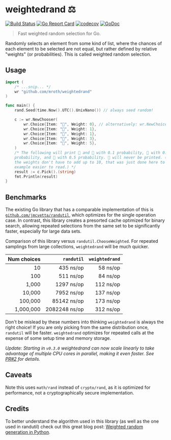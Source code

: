 # weightedrand :balance_scale:

[![Build Status](https://github.com/mroth/weightedrand/workflows/test/badge.svg)](https://github.com/mroth/weightedrand/actions)
[![Go Report Card](https://goreportcard.com/badge/github.com/mroth/weightedrand)](https://goreportcard.com/report/github.com/mroth/weightedrand)
[![codecov](https://codecov.io/gh/mroth/weightedrand/branch/master/graph/badge.svg)](https://codecov.io/gh/mroth/weightedrand)
[![GoDoc](https://godoc.org/github.com/mroth/weightedrand?status.svg)](https://godoc.org/github.com/mroth/weightedrand)

> Fast weighted random selection for Go.

Randomly selects an element from some kind of list, where the chances of each
element to be selected are not equal, but rather defined by relative "weights"
(or probabilities). This is called weighted random selection.

## Usage

```go
import (
    /* ...snip... */
    wr "github.com/mroth/weightedrand"
)

func main() {
    rand.Seed(time.Now().UTC().UnixNano()) // always seed random!

    c := wr.NewChooser(
        wr.Choice{Item: "🍆", Weight: 0}, // alternatively: wr.NewChoice('🍆', 0)
        wr.Choice{Item: "🍋", Weight: 1},
        wr.Choice{Item: "🍊", Weight: 1},
        wr.Choice{Item: "🍉", Weight: 3},
        wr.Choice{Item: "🥑", Weight: 5},
    )
    /* The following will print 🍋 and 🍊 with 0.1 probability, 🍉 with 0.3
    probability, and 🥑 with 0.5 probability. 🍆 will never be printed. (Note
    the weights don't have to add up to 10, that was just done here to make the
    example easier to read.) */
    result := c.Pick().(string)
    fmt.Println(result)
}
```

## Benchmarks

The existing Go library that has a comparable implementation of this is
[`github.com/jmcvetta/randutil`][1], which optimizes for the single operation
case. In contrast, this library creates a presorted cache optimized for binary
search, allowing repeated selections from the same set to be significantly
faster, especially for large data sets.

[1]: https://github.com/jmcvetta/randutil

Comparison of this library versus `randutil.ChooseWeighted`. For repeated
samplings from large collections, `weightedrand` will be much quicker.

| Num choices |    `randutil` | `weightedrand` |
| ----------: | ------------: | -------------: |
|          10 |     435 ns/op |       58 ns/op |
|         100 |     511 ns/op |       84 ns/op |
|       1,000 |    1297 ns/op |      112 ns/op |
|      10,000 |    7952 ns/op |      137 ns/op |
|     100,000 |   85142 ns/op |      173 ns/op |
|   1,000,000 | 2082248 ns/op |      312 ns/op |

Don't be mislead by these numbers into thinking `weightedrand` is always the
right choice! If you are only picking from the same distribution once,
`randutil` will be faster. `weightedrand` optimizes for repeated calls at the
expense of some setup time and memory storage.

*Update: Starting in `v0.3.0` weightedrand can now scale linearly to take
advantage of multiple CPU cores in parallel, making it even faster. See
[PR#2](https://github.com/mroth/weightedrand/pull/2) for details.*

## Caveats

Note this uses `math/rand` instead of `crypto/rand`, as it is optimized for
performance, not a cryptographically secure implementation.

## Credits

To better understand the algorithm used in this library (as well as the one used
in randutil) check out this great blog post: [Weighted random generation in Python](https://eli.thegreenplace.net/2010/01/22/weighted-random-generation-in-python/).
